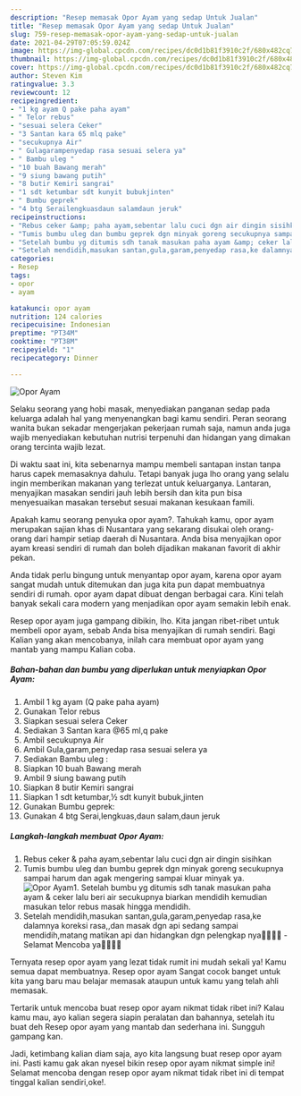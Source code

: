 ```yaml
---
description: "Resep memasak Opor Ayam yang sedap Untuk Jualan"
title: "Resep memasak Opor Ayam yang sedap Untuk Jualan"
slug: 759-resep-memasak-opor-ayam-yang-sedap-untuk-jualan
date: 2021-04-29T07:05:59.024Z
image: https://img-global.cpcdn.com/recipes/dc0d1b81f3910c2f/680x482cq70/opor-ayam-foto-resep-utama.jpg
thumbnail: https://img-global.cpcdn.com/recipes/dc0d1b81f3910c2f/680x482cq70/opor-ayam-foto-resep-utama.jpg
cover: https://img-global.cpcdn.com/recipes/dc0d1b81f3910c2f/680x482cq70/opor-ayam-foto-resep-utama.jpg
author: Steven Kim
ratingvalue: 3.3
reviewcount: 12
recipeingredient:
- "1 kg ayam Q pake paha ayam"
- " Telor rebus"
- "sesuai selera Ceker"
- "3 Santan kara 65 mlq pake"
- "secukupnya Air"
- " Gulagarampenyedap rasa sesuai selera ya"
- " Bambu uleg "
- "10 buah Bawang merah"
- "9 siung bawang putih"
- "8 butir Kemiri sangrai"
- "1 sdt ketumbar sdt kunyit bubukjinten"
- " Bumbu geprek"
- "4 btg Serailengkuasdaun salamdaun jeruk"
recipeinstructions:
- "Rebus ceker &amp; paha ayam,sebentar lalu cuci dgn air dingin sisihkan"
- "Tumis bumbu uleg dan bumbu geprek dgn minyak goreng secukupnya sampai harum dan agak mengering sampai kluar minyak ya."
- "Setelah bumbu yg ditumis sdh tanak masukan paha ayam &amp; ceker lalu beri air secukupnya biarkan mendidih kemudian masukan telor rebus masak hingga mendidih."
- "Setelah mendidih,masukan santan,gula,garam,penyedap rasa,ke dalamnya koreksi rasa,,dan masak dgn api sedang sampai mendidih,matang matikan api dan hidangkan dgn pelengkap nya🙏🏻💜💜 Selamat Mencoba ya👌🏻👌🏻"
categories:
- Resep
tags:
- opor
- ayam

katakunci: opor ayam 
nutrition: 124 calories
recipecuisine: Indonesian
preptime: "PT34M"
cooktime: "PT38M"
recipeyield: "1"
recipecategory: Dinner

---
```



![Opor Ayam](https://img-global.cpcdn.com/recipes/dc0d1b81f3910c2f/680x482cq70/opor-ayam-foto-resep-utama.jpg)

Selaku seorang yang hobi masak, menyediakan panganan sedap pada keluarga adalah hal yang menyenangkan bagi kamu sendiri. Peran seorang  wanita bukan sekadar mengerjakan pekerjaan rumah saja, namun anda juga wajib menyediakan kebutuhan nutrisi terpenuhi dan hidangan yang dimakan orang tercinta wajib lezat.

Di waktu  saat ini, kita sebenarnya mampu membeli santapan instan tanpa harus capek memasaknya dahulu. Tetapi banyak juga lho orang yang selalu ingin memberikan makanan yang terlezat untuk keluarganya. Lantaran, menyajikan masakan sendiri jauh lebih bersih dan kita pun bisa menyesuaikan masakan tersebut sesuai makanan kesukaan famili. 



Apakah kamu seorang penyuka opor ayam?. Tahukah kamu, opor ayam merupakan sajian khas di Nusantara yang sekarang disukai oleh orang-orang dari hampir setiap daerah di Nusantara. Anda bisa menyajikan opor ayam kreasi sendiri di rumah dan boleh dijadikan makanan favorit di akhir pekan.

Anda tidak perlu bingung untuk menyantap opor ayam, karena opor ayam sangat mudah untuk ditemukan dan juga kita pun dapat membuatnya sendiri di rumah. opor ayam dapat dibuat dengan berbagai cara. Kini telah banyak sekali cara modern yang menjadikan opor ayam semakin lebih enak.

Resep opor ayam juga gampang dibikin, lho. Kita jangan ribet-ribet untuk membeli opor ayam, sebab Anda bisa menyajikan di rumah sendiri. Bagi Kalian yang akan mencobanya, inilah cara membuat opor ayam yang mantab yang mampu Kalian coba.

<!--inarticleads1-->

##### Bahan-bahan dan bumbu yang diperlukan untuk menyiapkan Opor Ayam:

1. Ambil 1 kg ayam (Q pake paha ayam)
1. Gunakan  Telor rebus
1. Siapkan sesuai selera Ceker
1. Sediakan 3 Santan kara @65 ml,q pake
1. Ambil secukupnya Air
1. Ambil  Gula,garam,penyedap rasa sesuai selera ya
1. Sediakan  Bambu uleg :
1. Siapkan 10 buah Bawang merah
1. Ambil 9 siung bawang putih
1. Siapkan 8 butir Kemiri sangrai
1. Siapkan 1 sdt ketumbar,½ sdt kunyit bubuk,jinten
1. Gunakan  Bumbu geprek:
1. Gunakan 4 btg Serai,lengkuas,daun salam,daun jeruk




<!--inarticleads2-->

##### Langkah-langkah membuat Opor Ayam:

1. Rebus ceker &amp; paha ayam,sebentar lalu cuci dgn air dingin sisihkan
1. Tumis bumbu uleg dan bumbu geprek dgn minyak goreng secukupnya sampai harum dan agak mengering sampai kluar minyak ya.
<img src="//assets-global.cpcdn.com/assets/icons/button_play-2c75c40dde080a61004c1f40b05d8f140eaff45d7e9e6481dc71c63d2e7c4909.png" alt="Opor Ayam">1. Setelah bumbu yg ditumis sdh tanak masukan paha ayam &amp; ceker lalu beri air secukupnya biarkan mendidih kemudian masukan telor rebus masak hingga mendidih.
1. Setelah mendidih,masukan santan,gula,garam,penyedap rasa,ke dalamnya koreksi rasa,,dan masak dgn api sedang sampai mendidih,matang matikan api dan hidangkan dgn pelengkap nya🙏🏻💜💜 - Selamat Mencoba ya👌🏻👌🏻




Ternyata resep opor ayam yang lezat tidak rumit ini mudah sekali ya! Kamu semua dapat membuatnya. Resep opor ayam Sangat cocok banget untuk kita yang baru mau belajar memasak ataupun untuk kamu yang telah ahli memasak.

Tertarik untuk mencoba buat resep opor ayam nikmat tidak ribet ini? Kalau kamu mau, ayo kalian segera siapin peralatan dan bahannya, setelah itu buat deh Resep opor ayam yang mantab dan sederhana ini. Sungguh gampang kan. 

Jadi, ketimbang kalian diam saja, ayo kita langsung buat resep opor ayam ini. Pasti kamu gak akan nyesel bikin resep opor ayam nikmat simple ini! Selamat mencoba dengan resep opor ayam nikmat tidak ribet ini di tempat tinggal kalian sendiri,oke!.

